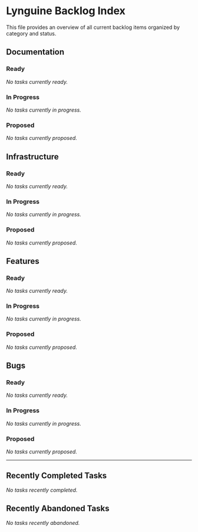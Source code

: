 # Lynguine Backlog Index

This file provides an overview of all current backlog items organized by category and status.

## Documentation

### Ready

*No tasks currently ready.*


### In Progress

*No tasks currently in progress.*


### Proposed

*No tasks currently proposed.*


## Infrastructure

### Ready

*No tasks currently ready.*


### In Progress

*No tasks currently in progress.*


### Proposed

*No tasks currently proposed.*


## Features

### Ready

*No tasks currently ready.*


### In Progress

*No tasks currently in progress.*


### Proposed

*No tasks currently proposed.*


## Bugs

### Ready

*No tasks currently ready.*


### In Progress

*No tasks currently in progress.*


### Proposed

*No tasks currently proposed.*


---

## Recently Completed Tasks

*No tasks recently completed.*


## Recently Abandoned Tasks

*No tasks recently abandoned.*
